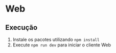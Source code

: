 # Web

## Execução

1. Instale os pacotes utilizando `npm install`
2. Execute `npm run dev` para iniciar o cliente Web

